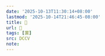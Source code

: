 ```yaml
---
date: '2025-10-13T11:30:14+08:00'
lastmod: '2025-10-14T21:46:45-08:00'
title: 󰤿
url: 󰤿
tags: [置]
src: DCCV
note:
---
```

